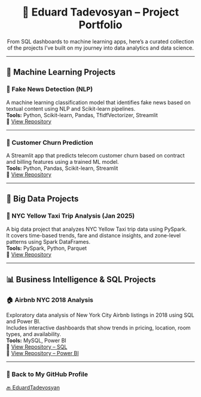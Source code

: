 <h1 align="center">📂 Eduard Tadevosyan – Project Portfolio</h1>

<p align="center">
From SQL dashboards to machine learning apps, here’s a curated collection of the projects I’ve built on my journey into data analytics and data science.
</p>

---

## 🧠 Machine Learning Projects

### 📰 Fake News Detection (NLP)
A machine learning classification model that identifies fake news based on textual content using NLP and Scikit-learn pipelines.  
**Tools:** Python, Scikit-learn, Pandas, TfidfVectorizer, Streamlit  
📂 [View Repository](https://github.com/EduardTadevosyan/FakeNews)

---

### 🔁 Customer Churn Prediction
A Streamlit app that predicts telecom customer churn based on contract and billing features using a trained ML model.  
**Tools:** Python, Pandas, Scikit-learn, Streamlit  
📂 [View Repository](https://github.com/EduardTadevosyan/churn_model)

---

## 💽 Big Data Projects

### 🚕 NYC Yellow Taxi Trip Analysis (Jan 2025)
A big data project that analyzes NYC Yellow Taxi trip data using PySpark.  
It covers time-based trends, fare and distance insights, and zone-level patterns using Spark DataFrames.  
**Tools:** PySpark, Python, Parquet  
📂 [View Repository](https://github.com/EduardTadevosyan/PysparkNYCyellowcab)

---

## 📊 Business Intelligence & SQL Projects

### 🏠 Airbnb NYC 2018 Analysis
Exploratory data analysis of New York City Airbnb listings in 2018 using SQL and Power BI.  
Includes interactive dashboards that show trends in pricing, location, room types, and availability.  
**Tools:** MySQL, Power BI  
📂 [View Repository – SQL](https://github.com/EduardTadevosyan/NYC_AirBnB)  
📂 [View Repository – Power BI](https://github.com/EduardTadevosyan/NYC_AirBnB_PowerBi)

---

### 📎 Back to My GitHub Profile  
[🔙 EduardTadevosyan](https://github.com/EduardTadevosyan)

